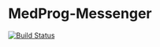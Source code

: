 # MedProg-Messenger
[![Build Status](https://travis-ci.org/Gilga/MedProg-Messenger.svg?branch=master)](https://travis-ci.org/Gilga/MedProg-Messenger)



